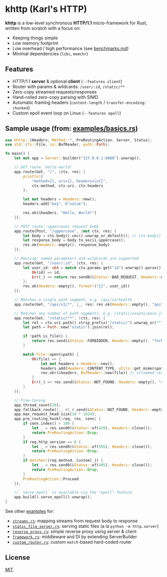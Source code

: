 # khttp (Karl's HTTP)

**khttp** is a low-level synchronous **HTTP/1.1** micro-framework for Rust, written from scratch with a focus on:

* Keeping things simple
* Low memory footprint
* Low overhead / high performance (see [benchmarks.md](./benchmarks.md))
* Minimal dependencies (`libc`, `memchr`)

## Features

* HTTP/1.1 **server** & optional **client** (`--features client`)
* Router with params & wildcards: `/user/:id`, `/static/**`
* Zero-copy streamed requests/responses
* Hand-rolled zero-copy parsing with SIMD
* Automatic framing headers (`content-length` / `transfer-encoding: chunked`)
* Custom epoll event loop on Linux (`--features epoll`)

## Sample usage (from: [examples/basics.rs](./examples/basics.rs))

```rust
use khttp::{Headers, Method::*, PreRoutingAction, Server, Status};
use std::{fs::File, io::BufReader, path::Path};

fn main() {
    let mut app = Server::builder("127.0.0.1:8080").unwrap();

    // GET route: hello world!
    app.route(Get, "/", |ctx, res| {
        println!(
            "method={}, uri={}, headers=\n{}",
            ctx.method, ctx.uri, ctx.headers
        );

        let mut headers = Headers::new();
        headers.add("key", b"value");

        res.ok(&headers, "Hello, World!")
    });

    // POST route: uppercases request body
    app.route(Post, "/uppercase", |mut ctx, res| {
        let body = ctx.body().vec().unwrap_or_default(); // ctx.body() is `Read`
        let response_body = body.to_ascii_uppercase();
        res.ok(Headers::empty(), response_body)
    });

    // Routing: named parameters and wildcards are supported
    app.route(Get, "/user/:id", |ctx, res| {
        let user_id: u64 = match ctx.params.get("id").unwrap().parse() {
            Ok(id) => id,
            Err(_) => return res.send0(&Status::BAD_REQUEST, Headers::empty()),
        };
        res.ok(Headers::empty(), format!("{}", user_id))
    });

    // Matches a single path segment, e.g. /api/v1/health
    app.route(Get, "/api/v1/*", |_, res| res.ok(Headers::empty(), "api"));

    // Matches any number of path segments, e.g. /static/assets/main.js
    app.route(Get, "/static/**", |ctx, res| {
        let rel = ctx.uri.path().strip_prefix("/static/").unwrap_or("");
        let path = Path::new("static").join(rel);

        if !path.is_file() {
            return res.send(&Status::FORBIDDEN, Headers::empty(), "forbidden");
        }

        match File::open(&path) {
            Ok(file) => {
                let mut headers = Headers::new();
                headers.add(Headers::CONTENT_TYPE, utils::get_mime(&path));
                res.okr(&headers, BufReader::new(file)) // streamed response
            }
            Err(_) => res.send(&Status::NOT_FOUND, Headers::empty(), "404"),
        }
    });

    // Fine-tuning
    app.thread_count(20);
    app.fallback_route(|_, r| r.send(&Status::NOT_FOUND, Headers::empty(), "404"));
    app.max_request_head_size(16 * 1024);
    app.pre_routing_hook(|req, res, conn| {
        if conn.index() > 100 {
            let _ = res.send0(&Status::of(429), Headers::close());
            return PreRoutingAction::Drop;
        }
        if req.http_version == 0 {
            let _ = res.send0(&Status::of(505), Headers::close());
            return PreRoutingAction::Drop;
        }
        if matches!(req.method, Custom(_)) {
            let _ = res.send0(&Status::of(405), Headers::close());
            return PreRoutingAction::Drop;
        }
        PreRoutingAction::Proceed
    });

    // `serve_epoll` is available via the "epoll" feature
    app.build().serve_epoll().unwrap();
}
```

See other [examples](./examples) for:

* [`streams.rs`](./examples/streams.rs): mapping streams from request body to response
* [`static_file_server.rs`](./examples/static_file_server.rs): serving static files (a la `python -m http.server`)
* [`reverse_proxy.rs`](./examples/reverse_proxy.rs): simple reverse proxy using server & client
* [`framework.rs`](./examples/framework.rs): middleware and DI by extending ServerBuilder
* [`custom_router.rs`](./examples/custom_router.rs): custom `match`-based hard-coded router

## License

[MIT](LICENSE).
